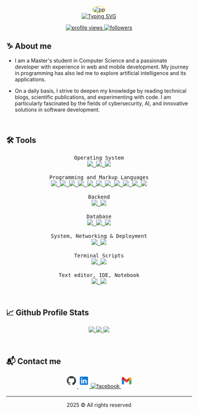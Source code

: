 <div align=center>
    <img src="https://hamchaoui-badreddine.vercel.app/assets/Badreddine%20HAMCHAOUI%20PP.jpg" alt="pp" height="200" style="border-radius: 50%;border: 1px solid #FFD700; ">
</div>
<div align=center>
    <a href="https://git.io/typing-svg"><img src="https://readme-typing-svg.herokuapp.com?font=Fira+Code&pause=1000&center=true&vCenter=true&width=435&lines=Hi!+I'm+Hamchaoui+Badreddine;Computer+Engineering+Student+;Full-Stack+Devlopper" alt="Typing SVG" /></a>
</div>

<p align="center">
	<a href="https://github.com/badouxhm">
		<img src="https://komarev.com/ghpvc/?username=badouxhm&label=Profile%20views&color=0e75b6&style=flat" alt="profile views"/>
	</a>
	<a href="https://github.com/badouxhm">
		<img src="https://img.shields.io/github/followers/badouxhm?label=Followers" alt="followers"/>
	</a>
</p>

## ♑ About me

- I am a Master's student in Computer Science and a passionate developer with experience in web and mobile development. My journey in programming has also led me to explore artificial intelligence and its applications.

- On a daily basis, I strive to deepen my knowledge by reading technical blogs, scientific publications, and experimenting with code. I am particularly fascinated by the fields of cybersecurity, AI, and innovative solutions in software development.

<br/>

## 🛠️ Tools

<p align=center>
<kbd>
<kbd>Operating System</kbd> <br> 
<a href="https://www.microsoft.com/en-us/windows" target="_blank">
  <img width="30px" src="https://cdn.jsdelivr.net/gh/devicons/devicon/icons/windows8/windows8-original.svg" />
</a> 
<a href="https://ubuntu.com/" target="_blank">
  <img width="30px" src="https://cdn.jsdelivr.net/gh/devicons/devicon/icons/ubuntu/ubuntu-plain.svg" />
</a> 
<a href="https://www.apple.com/macos/" target="_blank">
  <img width="30px" src="https://upload.wikimedia.org/wikipedia/commons/c/c9/Finder_Icon_macOS_Big_Sur.png" />
</a> 
</kbd> 
<br> 
<br> 
<kbd> 
<kbd>Programming and Markup Languages</kbd> 
<br> 
<a href="https://www.python.org/" target="_blank">
  <img width="30px" src="https://cdn.jsdelivr.net/gh/devicons/devicon/icons/python/python-original.svg" />
</a> 
<a href="https://www.cprogramming.com/" target="_blank">
  <img width="30px" src="https://cdn.jsdelivr.net/gh/devicons/devicon/icons/c/c-original.svg" />
</a> 
<a href="https://isocpp.org/" target="_blank">
  <img width="30px" src="https://cdn.jsdelivr.net/gh/devicons/devicon/icons/cplusplus/cplusplus-original.svg" />
</a> 
<a href="https://www.mathworks.com/" target="_blank">
  <img width="30px" src="https://upload.wikimedia.org/wikipedia/commons/2/21/Matlab_Logo.png" />
</a> 
<a href="https://ocaml.org/" target="_blank">
  <img width="30px" src="https://cdn.icon-icons.com/icons2/2699/PNG/512/ocaml_logo_icon_170902.png" />
</a> 
<a href="https://www.oracle.com/java/" target="_blank">
  <img width="30px" src="https://cdn.jsdelivr.net/gh/devicons/devicon/icons/java/java-original.svg" />
</a> 
<a href="https://www.javascript.com/" target="_blank">
  <img width="30px" src="https://cdn.jsdelivr.net/gh/devicons/devicon/icons/javascript/javascript-original.svg" />
</a> 
<a href="https://www.typescriptlang.org/" target="_blank">
  <img width="30px" src="https://cdn.jsdelivr.net/gh/devicons/devicon/icons/typescript/typescript-original.svg" />
</a> 
<a href="https://html.com/" target="_blank">
  <img width="30px" src="https://cdn.jsdelivr.net/gh/devicons/devicon/icons/html5/html5-original.svg" />
</a> 
<a href="https://developer.mozilla.org/en-US/docs/Web/CSS" target="_blank">
  <img width="30px" src="https://cdn.jsdelivr.net/gh/devicons/devicon/icons/css3/css3-original.svg" />
</a> 
<a href="https://sass-lang.com/" target="_blank">
  <img width="30px" src="https://cdn.jsdelivr.net/gh/devicons/devicon/icons/sass/sass-original.svg" />
</a> 
</kbd> 
<br> 
<br> 
<kbd> 
<kbd>Backend</kbd> 
<br> 
<a href="https://nodejs.org/" target="_blank">
  <img width="30px" src="https://cdn.jsdelivr.net/gh/devicons/devicon/icons/nodejs/nodejs-original.svg" />
</a> 
<a href="https://www.php.net/" target="_blank">
  <img width="30px" src="https://cdn.jsdelivr.net/gh/devicons/devicon/icons/php/php-original.svg" />
</a> 
</kbd> 
<br> 
<br> 
<kbd> 
<kbd>Database</kbd> 
<br> 
<a href="https://www.mysql.com/" target="_blank">
  <img width="30px" src="https://cdn.jsdelivr.net/gh/devicons/devicon/icons/mysql/mysql-original.svg" />
</a> 
<a href="https://www.mongodb.com/" target="_blank">
  <img width="30px" src="https://cdn.jsdelivr.net/gh/devicons/devicon/icons/mongodb/mongodb-original.svg" />
</a> 
<a href="https://firebase.google.com/" target="_blank">
  <img width="30px" src="https://upload.wikimedia.org/wikipedia/commons/3/37/Firebase_Logo.svg" />
</a> 
</kbd> 
<br> 
<br> 
<kbd> 
<kbd>System, Networking & Deployment</kbd> 
<br> 
<a href="https://git-scm.com/" target="_blank">
  <img width="30px" src="https://cdn.jsdelivr.net/gh/devicons/devicon/icons/git/git-original.svg" />
</a> 
<a href="https://www.docker.com/" target="_blank">
  <img width="30px" src="https://cdn.jsdelivr.net/gh/devicons/devicon/icons/docker/docker-original.svg" />
</a> 
</kbd> 
<br> 
<br> 
<kbd> 
<kbd>Terminal Scripts</kbd> 
<br> 
<a href="https://www.gnu.org/software/bash/" target="_blank">
  <img width="30px" src="https://cdn.jsdelivr.net/gh/devicons/devicon/icons/bash/bash-original.svg" />
</a> 
<a href="https://learn.microsoft.com/en-us/powershell/" target="_blank">
  <img width="30px" src="https://upload.wikimedia.org/wikipedia/commons/a/af/PowerShell_Core_6.0_icon.png" />
</a> 
</kbd> 
<br> 
<br> 
<kbd> 
<kbd>Text editor, IDE, Notebook</kbd> 
<br> 
<a href="https://code.visualstudio.com/" target="_blank">
  <img width="30px" src="https://cdn.jsdelivr.net/gh/devicons/devicon/icons/vscode/vscode-original.svg" />
</a> 
<a href="https://www.jetbrains.com/idea/" target="_blank">
  <img width="30px" src="https://cdn.jsdelivr.net/gh/devicons/devicon/icons/intellij/intellij-original.svg" />
</a> 
</kbd> 
</p>

<br/>

## 📈 Github Profile Stats

<p align="center">
    <a href="https://github.com/badouxhm">
        <img height="180em" src="https://streak-stats.demolab.com?user=badouxhm&theme=tokyonight&hide_border=true&border_radius="/>
        <img height="180em" src="https://github-readme-stats.vercel.app/api?username=badouxhm&show_icons=true&count_private=true&hide_border=true&theme=tokyonight&include_all_commits=true&count_private=true"/>
        <img height="180em" src="https://github-readme-stats.vercel.app/api/top-langs/?username=badouxhm&hide_border=true&layout=compact&theme=tokyonight&hide=jupyter%20notebook"/>
    </a>
</p>

<br/>

## 📬 Contact me

<p align=center>
    <a href="https://github.com/badouxhm" target="_blank">
        <img src="https://raw.githubusercontent.com/hungpham3112/hungpham3112/main/assets/github.svg" alt=github style="margin-bottom: 5px; width: 30px; height: 30px;" />
    </a>
    <a href="https://linkedin.com/in/badreddine-hamchaoui" target="_blank">
        <img src="https://raw.githubusercontent.com/hungpham3112/hungpham3112/main/assets/linkedin.svg" alt=linkedin style="margin-bottom: 5px; width: 30px; height: 30px;" />
    </a>
    <a href="https://www.instagram.com/badou.hm" target="_blank">
        <img src="https://upload.wikimedia.org/wikipedia/commons/thumb/e/e7/Instagram_logo_2016.svg/2048px-Instagram_logo_2016.svg.png" alt=facebook style="margin-bottom: 5px;width: 30px; height: 30px;" />
    </a>
    <a href="mailto:hamchaoui_badreddine.fs@univ-boumerdes.dz" target="_blank">
        <img src="https://raw.githubusercontent.com/hungpham3112/hungpham3112/main/assets/gmail.svg" alt=gmail style="margin-bottom: 5px; width: 30px; height: 30px;" />
    </a>
</p>
<hr>
<p align=center>2025 &copy; All rights reserved</p>
